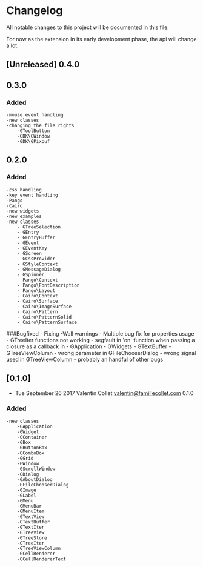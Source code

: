 # Changelog
All notable changes to this project will be documented in this file.

For now as the extension in its early development phase, the api will change a lot.

## [Unreleased] 0.4.0

## 0.3.0
### Added
	-mouse event handling
	-new classes
	-changing the file rights
		-GToolButton
		-GDK\GWindow
		-GDK\GPixbuf

## 0.2.0
### Added
	-css handling
	-key event handling
	-Pango
	-Cairo
	-new widgets
	-new examples
	-new classes
		- GTreeSelection
		- GEntry
		- GEntryBuffer
		- GEvent
		- GEventKey
		- GScreen
		- GCssProvider
		- GStyleContext
		- GMessageDialog
		- GSpinner
		- Pango\Context
		- Pango\FontDescription
		- Pango\Layout
		- Cairo\Context
		- Cairo\Surface
		- Cairo\ImageSurface
		- Cairo\Pattern
		- Cairo\PatternSolid
		- Cairo\PatternSurface
###Bugfixed
	- Fixing -Wall warnings
	- Multiple bug fix for properties usage
	- GTreeIter functions not working
	- segfault in 'on' function when passing a closure as a callback in
		- GApplication
		- GWidgets
		- GTextBuffer
		- GTreeViewColumn
	- wrong parameter in GFileChooserDialog
	- wrong signal used in GTreeViewColumn
	- probably an handful of other bugs
## [0.1.0]
* Tue September 26 2017 Valentin Collet <valentin@famillecollet.com> 0.1.0
### Added
	-new classes
		-GApplication
		-GWidget
		-GContainer
		-GBox
		-GButtonBox
		-GComboBox
		-GGrid
		-GWindow
		-GScrollWindow
		-GDialog
		-GAboutDialog
		-GFileChooserDialog
		-GImage
		-GLabel
		-GMenu
		-GMenuBar
		-GMenuItem
		-GTextView
		-GTextBuffer
		-GTextIter
		-GTreeView
		-GTreeStore
		-GTreeIter
		-GTreeViewColumn
		-GCellRenderer
		-GCellRendererText
		
